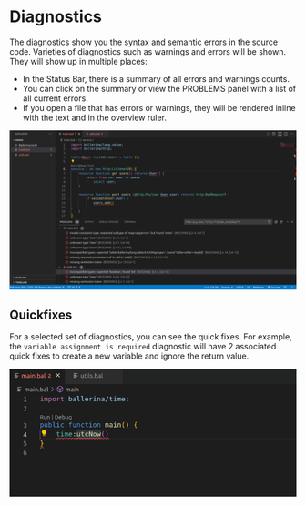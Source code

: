 # Diagnostics

The diagnostics show you the syntax and semantic errors in the source code. Varieties of diagnostics such as warnings and errors will be shown. They will show up in multiple places:

* In the Status Bar, there is a summary of all errors and warnings counts.
* You can click on the summary or view the PROBLEMS panel with a list of all current errors.
* If you open a file that has errors or warnings, they will be rendered inline with the text and in the overview ruler.

![Diagnostics](/en/docs/img/edit-the-code/diagnostics/diagnostics.png?raw=true)

## Quickfixes

For a selected set of diagnostics, you can see the quick fixes. For example, the `variable assignment is required` diagnostic will have 2 associated quick fixes to create a new variable and ignore the return value.

![Quickfixes](/en/docs/img/edit-the-code/diagnostics/quickfixes.gif?raw=true)